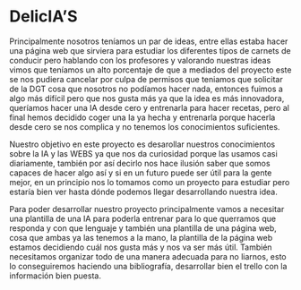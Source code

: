 # DelicIA’S

Principalmente nosotros teníamos un par de ideas, entre ellas estaba hacer una página web que sirviera para estudiar los diferentes tipos de carnets de conducir pero hablando con los 
profesores y valorando nuestras ideas vimos que teníamos un alto porcentaje de que a mediados del proyecto este se nos pudiera cancelar por culpa de permisos que teniamos que solicitar de la DGT cosa que nosotros no podíamos
hacer nada, entonces fuimos a algo más difícil pero que nos gusta más ya que la idea es más innovadora, queríamos hacer una IA desde cero y entrenarla para hacer recetas, pero al final
hemos decidido coger una Ia ya hecha y entrenarla porque hacerla desde cero se nos complica y no tenemos los conocimientos suficientes.

Nuestro objetivo en este proyecto es desarollar nuestros conocimientos sobre la IA  y las WEBS ya que nos da curiosidad porque las usamos casi diariamente, también por así decirlo nos hace ilusión saber 
que somos capaces de hacer algo así y si en un futuro puede ser útil para la gente mejor, en un principio nos lo tomamos como un proyecto para estudiar pero estaría bien 
ver hasta dónde podemos llegar desarrollando nuestra idea.

Para poder desarrollar nuestro proyecto principalmente vamos a necesitar una plantilla de una IA para poderla entrenar para lo que querramos que responda y con que lenguaje y también una plantilla de una 
página web, cosa que ambas ya las tenemos a la mano, la plantilla de la página web estamos decidiendo cuál nos gusta más y nos va ser más útil. También necesitamos organizar 
todo de una manera adecuada para no liarnos, esto lo conseguiremos haciendo una bibliografía, desarrollar bien el trello con la información bien puesta.

